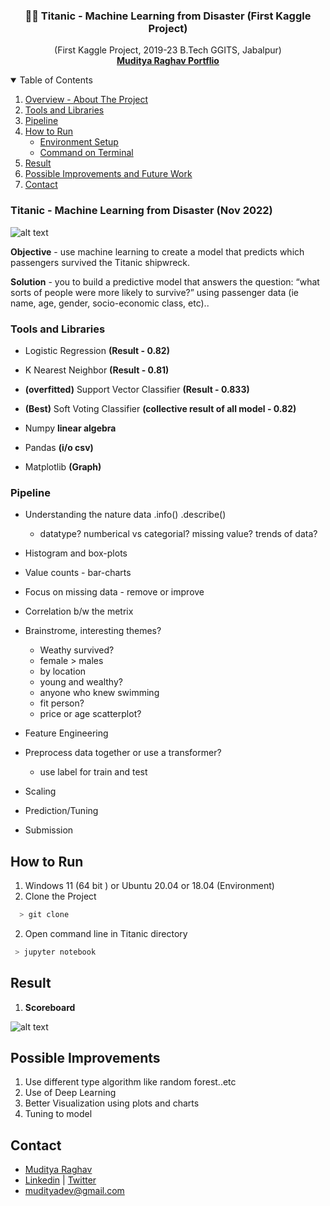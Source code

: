 <!-- PROJECT -->
  <h3 align="center">
🚢🌊 Titanic - Machine Learning from Disaster (First Kaggle Project)
</h3>

  <p align="center">
  (First Kaggle Project, 2019-23 B.Tech GGITS, Jabalpur)
    <br />
    <a href="https://mudityadev.github.io"><strong>Muditya Raghav Portflio </strong></a>
  



<!-- TABLE OF CONTENTS -->
<details open="open">
  <summary>Table of Contents</summary>
  <ol>
    <li><a href="#Overview---About-The-Project">Overview - About The Project</a></li>
    <li><a href="#Tools-and-Technique">Tools and Libraries</a></li>
    <li><a href="#pipeline">Pipeline</a></li>
    <li>
      <a href="#How-to-Run">How to Run</a>
      <ul>
        <li><a href="#prerequisites">Environment Setup</a></li>
        <li><a href="#installation">Command on Terminal</a></li>
      </ul>
    </li>
    <li><a href="#More-Screenshots">Result</a></li>
    <li><a href="#Possible-Improvements">Possible Improvements and Future Work</a></li>
    <li><a href="#contact">Contact</a></li>
  </ol>
</details>




<!-- ABOUT THE PROJECT -->
### **Titanic** - Machine Learning from Disaster (Nov 2022)
![alt text](Result/model_accurate.png)

<b>Objective</b> - use machine learning to create a model that predicts which passengers survived the Titanic shipwreck.

<b>Solution</b> - you to build a predictive model that answers the question: “what sorts of people were more likely to survive?” using passenger data (ie name, age, gender, socio-economic class, etc).. <br>


<!-- Tools -->
### Tools and Libraries
- Logistic Regression **(Result - 0.82)**
- K Nearest Neighbor **(Result - 0.81)**
- **(overfitted)** Support Vector Classifier **(Result - 0.833)**
- **(Best)** Soft Voting Classifier **(collective result of all model - 0.82)**

- Numpy **linear algebra**
- Pandas **(i/o csv)**
- Matplotlib **(Graph)**

### Pipeline
* Understanding the nature data .info() .describe()
  * datatype? numberical vs categorial? missing value? trends of data?
* Histogram and box-plots
* Value counts - bar-charts
* Focus on missing data - remove or improve
* Correlation b/w the metrix
* Brainstrome, interesting themes?
    * Weathy survived?
    * female > males
    * by location
    * young and wealthy?
    * anyone who knew swimming
    * fit person?
    * price or age scatterplot?
    
* Feature Engineering
* Preprocess data together or use a transformer?
    * use label for train and test
* Scaling
* Prediction/Tuning
* Submission



## How to Run

1. Windows 11 (64 bit ) or Ubuntu 20.04 or 18.04 (Environment)
2. Clone the Project
```sh
  > git clone 
   ```
2. Open command line in Titanic directory
 ```sh
  > jupyter notebook
   ```

<!-- Improvement -->
## Result
1. **Scoreboard**

![alt text](Result/result.png)
<br />

<!-- Improvement -->
## Possible Improvements

1. Use different type algorithm like random forest..etc
2. Use of Deep Learning
3. Better Visualization using plots and charts
4. Tuning to model


<!-- CONTACT -->
## Contact
* [Muditya Raghav](https://mudityadev.github.io)
* [Linkedin](https://www.linkedin.com/in/muditya/) |  [Twitter](https://twitter.com/mudityadev)
* [mudityadev@gmail.com](mudityadev@gmail.com)
